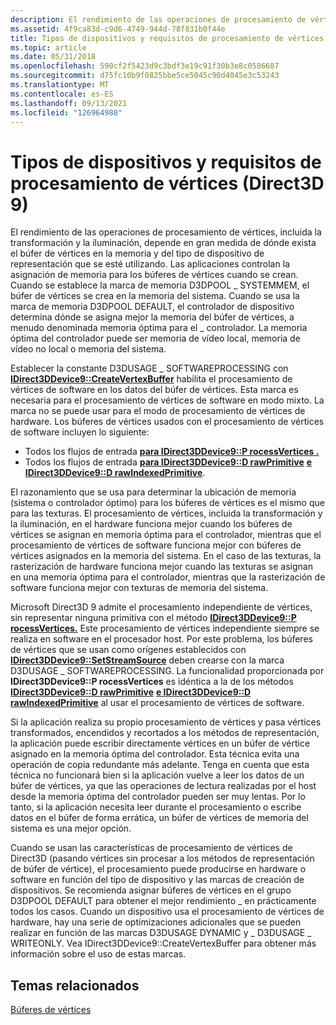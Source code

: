 ```yaml
---
description: El rendimiento de las operaciones de procesamiento de vértices, incluida la transformación y la iluminación, depende en gran medida de dónde exista el búfer de vértices en la memoria y del tipo de dispositivo de representación que se esté utilizando.
ms.assetid: 4f9ca83d-c9d6-4749-944d-78f831b0f44e
title: Tipos de dispositivos y requisitos de procesamiento de vértices (Direct3D 9)
ms.topic: article
ms.date: 05/31/2018
ms.openlocfilehash: 590cf2f5423d9c3bdf3e19c91f30b3e8c0586687
ms.sourcegitcommit: d75fc10b9f0825bbe5ce5045c90d4045e3c53243
ms.translationtype: MT
ms.contentlocale: es-ES
ms.lasthandoff: 09/13/2021
ms.locfileid: "126964988"
---
```

# <a name="device-types-and-vertex-processing-requirements-direct3d-9"></a>Tipos de dispositivos y requisitos de procesamiento de vértices (Direct3D 9)

El rendimiento de las operaciones de procesamiento de vértices, incluida la transformación y la iluminación, depende en gran medida de dónde exista el búfer de vértices en la memoria y del tipo de dispositivo de representación que se esté utilizando. Las aplicaciones controlan la asignación de memoria para los búferes de vértices cuando se crean. Cuando se establece la marca de memoria D3DPOOL \_ SYSTEMMEM, el búfer de vértices se crea en la memoria del sistema. Cuando se usa la marca de memoria D3DPOOL DEFAULT, el controlador de dispositivo determina dónde se asigna mejor la memoria del búfer de vértices, a menudo denominada memoria óptima para el \_ controlador. La memoria óptima del controlador puede ser memoria de vídeo local, memoria de vídeo no local o memoria del sistema.

Establecer la constante D3DUSAGE \_ SOFTWAREPROCESSING con [**IDirect3DDevice9::CreateVertexBuffer**](/windows/win32/api/d3d9helper/nf-d3d9helper-idirect3ddevice9-createvertexbuffer) habilita el procesamiento de vértices de software en los datos del búfer de vértices. Esta marca es necesaria para el procesamiento de vértices de software en modo mixto. La marca no se puede usar para el modo de procesamiento de vértices de hardware. Los búferes de vértices usados con el procesamiento de vértices de software incluyen lo siguiente:

-   Todos los flujos de entrada [**para IDirect3DDevice9::P rocessVertices .**](/windows/win32/api/d3d9helper/nf-d3d9helper-idirect3ddevice9-processvertices)
-   Todos los flujos de entrada [**para IDirect3DDevice9::D rawPrimitive**](/windows/desktop/api) [**e IDirect3DDevice9::D rawIndexedPrimitive**](/windows/win32/api/d3d9helper/nf-d3d9helper-idirect3ddevice9-drawindexedprimitive).

El razonamiento que se usa para determinar la ubicación de memoria (sistema o controlador óptimo) para los búferes de vértices es el mismo que para las texturas. El procesamiento de vértices, incluida la transformación y la iluminación, en el hardware funciona mejor cuando los búferes de vértices se asignan en memoria óptima para el controlador, mientras que el procesamiento de vértices de software funciona mejor con búferes de vértices asignados en la memoria del sistema. En el caso de las texturas, la rasterización de hardware funciona mejor cuando las texturas se asignan en una memoria óptima para el controlador, mientras que la rasterización de software funciona mejor con texturas de memoria del sistema.

Microsoft Direct3D 9 admite el procesamiento independiente de vértices, sin representar ninguna primitiva con el método [**IDirect3DDevice9::P rocessVertices.**](/windows/win32/api/d3d9helper/nf-d3d9helper-idirect3ddevice9-processvertices) Este procesamiento de vértices independiente siempre se realiza en software en el procesador host. Por este problema, los búferes de vértices que se usan como orígenes establecidos con [**IDirect3DDevice9::SetStreamSource**](/windows/desktop/api) deben crearse con la marca D3DUSAGE \_ SOFTWAREPROCESSING. La funcionalidad proporcionada por **IDirect3DDevice9::P rocessVertices** es idéntica a la de los métodos [**IDirect3DDevice9::D rawPrimitive**](/windows/desktop/api) [**e IDirect3DDevice9::D rawIndexedPrimitive**](/windows/win32/api/d3d9helper/nf-d3d9helper-idirect3ddevice9-drawindexedprimitive) al usar el procesamiento de vértices de software.

Si la aplicación realiza su propio procesamiento de vértices y pasa vértices transformados, encendidos y recortados a los métodos de representación, la aplicación puede escribir directamente vértices en un búfer de vértice asignado en la memoria óptima del controlador. Esta técnica evita una operación de copia redundante más adelante. Tenga en cuenta que esta técnica no funcionará bien si la aplicación vuelve a leer los datos de un búfer de vértices, ya que las operaciones de lectura realizadas por el host desde la memoria óptima del controlador pueden ser muy lentas. Por lo tanto, si la aplicación necesita leer durante el procesamiento o escribe datos en el búfer de forma errática, un búfer de vértices de memoria del sistema es una mejor opción.

Cuando se usan las características de procesamiento de vértices de Direct3D (pasando vértices sin procesar a los métodos de representación de búfer de vértice), el procesamiento puede producirse en hardware o software en función del tipo de dispositivo y las marcas de creación de dispositivos. Se recomienda asignar búferes de vértices en el grupo D3DPOOL DEFAULT para obtener el mejor rendimiento \_ en prácticamente todos los casos. Cuando un dispositivo usa el procesamiento de vértices de hardware, hay una serie de optimizaciones adicionales que se pueden realizar en función de las marcas D3DUSAGE DYNAMIC y \_ D3DUSAGE \_ WRITEONLY. Vea IDirect3DDevice9::CreateVertexBuffer para obtener más información sobre el uso de estas marcas.

## <a name="related-topics"></a>Temas relacionados

<dl> <dt>

[Búferes de vértices](vertex-buffers.md)
</dt> </dl>

 

 
